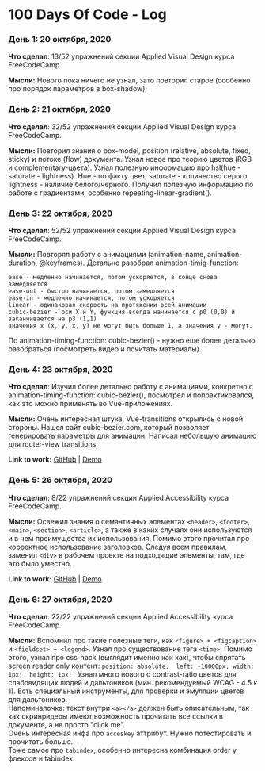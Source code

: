 # 100 Days Of Code - Log

### День 1:  20 октября, 2020

**Что сделал**: 13/52 упражнений секции Applied Visual Design курса FreeCodeCamp.

**Мысли:** Нового пока ничего не узнал, зато повторил старое (особенно про порядок параметров в box-shadow);

<!--**Link to work:** [Calculator App](http://www.example.com)-->

### День 2:  21 октября, 2020

**Что сделал**: 32/52 упражнений секции Applied Visual Design курса FreeCodeCamp.

**Мысли:** Повторил знания о box-model, position (relative, absolute, fixed, sticky) и потоке (flow) документа. 
Узнал новое про теорию цветов (RGB и complementary-цвета). Узнал полезную информацию про hsl(hue - saturate - lightness).
Hue - по факту цвет, saturate - количество серого, lightness - наличие белого/черного. Получил полезную информацию по работе с градиентами, особенно
repeating-linear-gradient().  

### День 3:  22 октября, 2020

**Что сделал**: 52/52 упражнений секции Applied Visual Design курса FreeCodeCamp.

**Мысли:** Повторял работу с анимациями (animation-name, animation-duration, @keyframes). Детально разобрал
animation-timig-function:

    ease - медленно начинается, потом ускоряется, в конце снова замедляется
    ease-out - быстро начинается, потом замедляется
    ease-in - медленно начинается, потом ускоряется
    linear - одинаковая скорость на протяжении всей анимации
    cubic-bezier - оси X и Y, функция всегда начинается с p0 (0,0) и заканчивается на p3 (1,1)
    значения x (x, y, x, y) не могут быть больше 1, а значения y - могут.

По animation-timing-function: cubic-bezier() - нужно еще более детально разобраться (посмотреть видео и почитать материалы).

### День 4:  23 октября, 2020

**Что сделал**: Изучил более детально работу с анимациями, конкретно с animation-timing-function: cubic-bezier(), посмотрел и 
попрактиковался, как это можно применять во Vue-приложениях.

**Мысли:** Очень интересная штука, Vue-transitions открылись с новой стороны. Нашел сайт cubic-bezier.com,
который позволяет генерировать параметры для анимации. Написал небольшую анимацию для router-view transitions.

**Link to work:** [GitHub](https://github.com/atogz/cubic-bezier-vue) |
                  [Demo](https://practical-mclean-59ebf8.netlify.app/)

### День 5:  26 октября, 2020

**Что сделал**: 8/22 упражнений секции Applied Accessibility курса FreeCodeCamp.

**Мысли:** Освежил знания о семантичных элементах `<header>`, `<footer>`, `<main>`, `<section>`, `<article>`, а также в каких
случаях они используются и в чем преимущества их использования. Помимо этого прочитал про
корректное использование заголовков. Следуя всем правилам, заменил `<div>` в рабочем проекте
на подходящие элементы, там, где это было уместно.

**Link to work:** [GitHub](https://github.com/atogz/coral-blog) |
                  [Demo](http://ru.dev13.coralorder.su/news/v2/)

### День 6:  27 октября, 2020

**Что сделал**: 22/22 упражнений секции Applied Accessibility курса FreeCodeCamp.

**Мысли:** Вспомнил про такие полезные теги, как `<figure> + <figcaption>` и `<fieldset> + <legend>`. Узнал про существование
            тега `<time>`. Помимо этого, узнал про css-hack (выглядит именно как хак), чтобы спрятать screen reader only контент:
            `position: absolute; 
             left: -10000px;
             width: 1px; 
             height: 1px;
             `
             Узнал много нового о contrast-ratio цветов для слабовидящих людей и дальтоников (мин. рекомендуемый WCAG - 4.5 к 1).
             Есть специальный инструменты, для проверки и эмуляции цветов для дальтоников.\
             Напоминалочка: текст внутри `<a></a>` должен быть описательным, так как скринридеры имеют возможность
             прочитать все ссылки в документе, а не просто "click me".\
             Очень интересная инфа про `acceskey` аттрибут. Нужно потестировать и прочитать больше.\
             Тоже самое про `tabindex`, особенно интересна комбинация order у флексов и tabindex.
